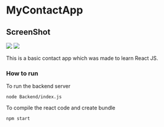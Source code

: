 # MyContactApp

## ScreenShot
<img src="https://imgur.com/egLYJ0n.png">
<img src="https://imgur.com/6lMahFb.png">

This is a basic contact app which was made to learn React JS.

### How to run

To run the backend server
```
node Backend/index.js
```

To compile the react code and create bundle
```
npm start
```
